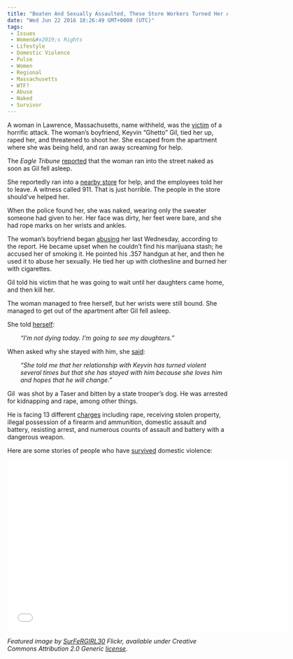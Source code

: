 ```yaml
---
title: "Beaten And Sexually Assaulted, These Store Workers Turned Her Away (VIDEO)"
date: "Wed Jun 22 2016 18:26:49 GMT+0000 (UTC)"
tags: 
 - Issues
 - Women&#x2019;s Rights
 - Lifestyle
 - Domestic Violence
 - Pulse
 - Women
 - Regional
 - Massachusetts
 - WTF?
 - Abuse
 - Naked
 - Survivor
---
```

<p><!-- Quick Adsense WordPress Plugin: http://quicksense.net/ --></p><p>A woman in Lawrence, Massachusetts, name withheld, was the <a href="http://www.rawstory.com/2016/06/rape-victim-flees-naked-into-store-screaming-for-help-but-workers-tell-her-to-leave/" onclick="__gaTracker(&apos;send&apos;, &apos;event&apos;, &apos;outbound-article&apos;, &apos;http://www.rawstory.com/2016/06/rape-victim-flees-naked-into-store-screaming-for-help-but-workers-tell-her-to-leave/&apos;, &apos;victim&apos;);" target="_blank">victim</a> of a horrific attack. The woman&#x2019;s&#xA0;boyfriend, Keyvin &#x201C;Ghetto&#x201D; Gil,&#xA0;tied her up, raped her, and threatened to shoot her. She escaped from the apartment where she was being held, and ran away screaming for help.</p><p>The <em>Eagle Tribune</em> <a href="http://www.eagletribune.com/news/after-rape-torture-lawrence-woman-ran-naked-into-street/article_839ec7b6-9155-59a0-84ee-addf698fbbd4.html" onclick="__gaTracker(&apos;send&apos;, &apos;event&apos;, &apos;outbound-article&apos;, &apos;http://www.eagletribune.com/news/after-rape-torture-lawrence-woman-ran-naked-into-street/article_839ec7b6-9155-59a0-84ee-addf698fbbd4.html&apos;, &apos;reported&apos;);" target="_blank">reported</a> that the woman ran into the street naked as soon as Gil fell asleep.</p><p>She reportedly ran into a <a href="http://www.masslive.com/news/index.ssf/2016/06/rape_victim_who_escaped_home_r.html" onclick="__gaTracker(&apos;send&apos;, &apos;event&apos;, &apos;outbound-article&apos;, &apos;http://www.masslive.com/news/index.ssf/2016/06/rape_victim_who_escaped_home_r.html&apos;, &apos;nearby store&apos;);" target="_blank">nearby store</a> for help, and the employees told her to leave. A witness called 911. That is just horrible. The people in the store should&#x2019;ve helped her.</p><p>When the police found her, she was naked, wearing only the sweater someone had given to her. Her face was dirty, her feet were bare, and she had rope marks on her wrists and ankles.</p><p>The woman&#x2019;s&#xA0;boyfriend began <a href="http://www.eagletribune.com/news/after-rape-torture-lawrence-woman-ran-naked-into-street/article_839ec7b6-9155-59a0-84ee-addf698fbbd4.html" onclick="__gaTracker(&apos;send&apos;, &apos;event&apos;, &apos;outbound-article&apos;, &apos;http://www.eagletribune.com/news/after-rape-torture-lawrence-woman-ran-naked-into-street/article_839ec7b6-9155-59a0-84ee-addf698fbbd4.html&apos;, &apos;abusing&apos;);" target="_blank">abusing</a> her last Wednesday, according to the report. He became upset when he couldn&#x2019;t find his marijuana stash; he accused her of smoking it. He pointed his .357 handgun at her, and then he used it to abuse her sexually.&#xA0;He tied her up with clothesline and burned her with cigarettes.</p><p>Gil told his victim that he was going to wait until her daughters came home, and then kill her.</p><p>The woman&#xA0;managed to free herself, but her wrists were still bound. She managed to get out of the apartment after Gil fell asleep.</p><p>She told <a href="http://www.rawstory.com/2016/06/rape-victim-flees-naked-into-store-screaming-for-help-but-workers-tell-her-to-leave/" onclick="__gaTracker(&apos;send&apos;, &apos;event&apos;, &apos;outbound-article&apos;, &apos;http://www.rawstory.com/2016/06/rape-victim-flees-naked-into-store-screaming-for-help-but-workers-tell-her-to-leave/&apos;, &apos;herself&apos;);" target="_blank">herself</a>:</p><p style="padding-left: 30px;"><em>&#x201C;I&#x2019;m not dying today. I&#x2019;m going to see my daughters.&#x201D;</em></p><p>When asked why she stayed with him, she <a href="http://www.wcvb.com/news/naked-woman-escapes-from-alleged-rapist-with-hands-still-tied-behind-her-back/40141624" onclick="__gaTracker(&apos;send&apos;, &apos;event&apos;, &apos;outbound-article&apos;, &apos;http://www.wcvb.com/news/naked-woman-escapes-from-alleged-rapist-with-hands-still-tied-behind-her-back/40141624&apos;, &apos;said&apos;);" target="_blank">said</a>:</p><p style="padding-left: 30px;"><em>&#x201C;She told me that her relationship with Keyvin has turned violent several times but that she has stayed with him because she loves him and hopes that he will change.&#x201D;</em></p><p><!-- Quick Adsense WordPress Plugin: http://quicksense.net/ --></p><p>Gil &#xA0;was shot by a Taser and bitten by a state trooper&#x2019;s dog. He was arrested for kidnapping and rape, among other things.</p><p>He is facing 13 different <a href="http://www.masslive.com/news/index.ssf/2016/06/rape_victim_who_escaped_home_r.html" onclick="__gaTracker(&apos;send&apos;, &apos;event&apos;, &apos;outbound-article&apos;, &apos;http://www.masslive.com/news/index.ssf/2016/06/rape_victim_who_escaped_home_r.html&apos;, &apos;charges&apos;);" target="_blank">charges</a> including&#xA0;rape, receiving stolen property, illegal possession of a firearm and ammunition, domestic assault and battery, resisting arrest, and numerous counts of assault and battery with a dangerous weapon.</p><p>Here are some stories of people who have <a href="https://youtu.be/N1K_tx4pJ2A" onclick="__gaTracker(&apos;send&apos;, &apos;event&apos;, &apos;outbound-article&apos;, &apos;https://youtu.be/N1K_tx4pJ2A&apos;, &apos;survived&apos;);">survived</a> domestic violence:</p><p><span class="embed-youtube" style="text-align:center; display: block;"><iframe class="youtube-player" type="text/html" width="640" height="390" src="//www.youtube.com/embed/N1K_tx4pJ2A?version=3&amp;rel=1&amp;fs=1&amp;autohide=2&amp;showsearch=0&amp;showinfo=1&amp;iv_load_policy=1&amp;wmode=transparent" allowfullscreen="true" style="border:0;"></iframe></span></p><p><em>Featured image by <a href="https://www.flickr.com/photos/surfergirl30/6779267928/in/photolist-hMohhy-bk4waN-34Gqaf-j6sWFF-j6vVAG-k2gm55-as3gsy-46uZse-9T6Abw-5mztpB-nnjrEX-6JLmWG-A8zQK-9T6Gvm-cyXWLJ-4L69cg-5G5cbC-9T6KSS-9T6xSU-6qo4N5-9T6vnw-5mzDZi-5mDNZY-5mDzjy-5mDt8s-34Horj-9T3R1P-9T3HDZ-34Qdez-6oxR5t-4L5UTD-6oxRUZ-6qiYar-9T3JdV-9T3MYV-6qiWzx-6qiPVF-34QfJH-6oBZCG-34UJko-6qiL84-9T6yiE-9T6Bkd-4LavG1-6qnXV5-9T6yS9-6qiMo6-34FAt1-6qnU6L-6qiSKc" onclick="__gaTracker(&apos;send&apos;, &apos;event&apos;, &apos;outbound-article&apos;, &apos;https://www.flickr.com/photos/surfergirl30/6779267928/in/photolist-hMohhy-bk4waN-34Gqaf-j6sWFF-j6vVAG-k2gm55-as3gsy-46uZse-9T6Abw-5mztpB-nnjrEX-6JLmWG-A8zQK-9T6Gvm-cyXWLJ-4L69cg-5G5cbC-9T6KSS-9T6xSU-6qo4N5-9T6vnw-5mzDZi-5mDNZY-5mDzjy-5mDt8s-34Horj-9T3R1P-9T3HDZ-34Qdez-6oxR5t-4L5UTD-6oxRUZ-6qiYar-9T3JdV-9T3MYV-6qiWzx-6qiPVF-34QfJH-6oBZCG-34UJko-6qiL84-9T6yiE-9T6Bkd-4LavG1-6qnXV5-9T6yS9-6qiMo6-34FAt1-6qnU6L-6qiSKc&apos;, &apos;SurFeRGIRL30&apos;);" target="_blank">SurFeRGIRL30</a> Flickr, available under Creative Commons Attribution 2.0 Generic <a href="https://creativecommons.org/licenses/by/2.0/" onclick="__gaTracker(&apos;send&apos;, &apos;event&apos;, &apos;outbound-article&apos;, &apos;https://creativecommons.org/licenses/by/2.0/&apos;, &apos;license&apos;);" target="_blank">license</a>.</em></p><div style="font-size:0px;height:0px;line-height:0px;margin:0;padding:0;clear:both"></div>